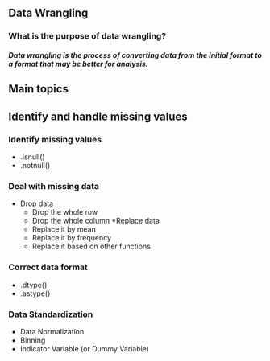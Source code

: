 ## Data Wrangling
### What is the purpose of data wrangling?
##### Data wrangling is the process of converting data from the initial format to a format that may be better for analysis.
## Main topics
## Identify and handle missing values
### Identify missing values
* .isnull()
* .notnull()
### Deal with missing data
* Drop data
  * Drop the whole row
  * Drop the whole column
*Replace data
  * Replace it by mean
  * Replace it by frequency
  * Replace it based on other functions
### Correct data format
* .dtype()
* .astype()
### Data Standardization
* Data Normalization
* Binning
* Indicator Variable (or Dummy Variable)
